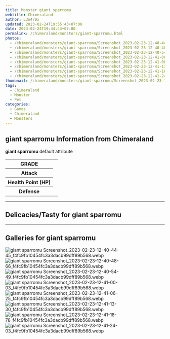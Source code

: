 ```yaml
---
title: Monster giant sparromu
webtitle: Chimeraland
author: L3n4r0x
updated: 2023-02-24T19:55:43+07:00
date: 2023-02-24T19:44:43+07:00
permalink: /chimeraland/monsters/giant-sparromu.html
photos:
  - /chimeraland/monsters/giant-sparromu/Screenshot_2023-02-23-12-40-44-45_f4fc9fb10454fc3a3dacb99dff89b568.webp
  - /chimeraland/monsters/giant-sparromu/Screenshot_2023-02-23-12-40-48-66_f4fc9fb10454fc3a3dacb99dff89b568.webp
  - /chimeraland/monsters/giant-sparromu/Screenshot_2023-02-23-12-40-54-49_f4fc9fb10454fc3a3dacb99dff89b568.webp
  - /chimeraland/monsters/giant-sparromu/Screenshot_2023-02-23-12-41-00-03_f4fc9fb10454fc3a3dacb99dff89b568.webp
  - /chimeraland/monsters/giant-sparromu/Screenshot_2023-02-23-12-41-06-25_f4fc9fb10454fc3a3dacb99dff89b568.webp
  - /chimeraland/monsters/giant-sparromu/Screenshot_2023-02-23-12-41-13-30_f4fc9fb10454fc3a3dacb99dff89b568.webp
  - /chimeraland/monsters/giant-sparromu/Screenshot_2023-02-23-12-41-18-78_f4fc9fb10454fc3a3dacb99dff89b568.webp
  - /chimeraland/monsters/giant-sparromu/Screenshot_2023-02-23-12-41-24-03_f4fc9fb10454fc3a3dacb99dff89b568.webp
thumbnail: /chimeraland/monsters/giant-sparromu/Screenshot_2023-02-23-12-40-44-45_f4fc9fb10454fc3a3dacb99dff89b568.webp
tags:
  - Chimeraland
  - Monster
  - Pet
categories:
  - Games
  - Chimeraland
  - Monsters
---
```


<section id="bootstrap-wrapper"><link rel="stylesheet" href="https://rawcdn.githack.com/dimaslanjaka/Web-Manajemen/0c3b5aa1813bd4abcd2c11bf3e37928b15c28664/css/bootstrap-5-3-0-alpha3-wrapper.css"/><h2 id="attribute">giant sparromu Information from Chimeraland</h2><p><b>giant sparromu</b> default attribute <table><tr><th>GRADE</th><td></td></tr><tr><th>Attack</th><td></td></tr><tr><th>Health Point (HP)</th><td></td></tr><tr><th>Defense</th><td></td></tr></table></p><hr/><h2 id="delicacies">Delicacies/Tasty for giant sparromu</h2><div class="text-white bg-dark"></div><hr/><div id="gallery"><h2>Galleries for giant sparromu</h2><div class="row"><div class="col-lg-6 col-12"><img src="/chimeraland/monsters/giant-sparromu/Screenshot_2023-02-23-12-40-44-45_f4fc9fb10454fc3a3dacb99dff89b568.webp" alt="giant sparromu Screenshot_2023-02-23-12-40-44-45_f4fc9fb10454fc3a3dacb99dff89b568.webp"/></div><div class="col-lg-6 col-12"><img src="/chimeraland/monsters/giant-sparromu/Screenshot_2023-02-23-12-40-48-66_f4fc9fb10454fc3a3dacb99dff89b568.webp" alt="giant sparromu Screenshot_2023-02-23-12-40-48-66_f4fc9fb10454fc3a3dacb99dff89b568.webp"/></div><div class="col-lg-6 col-12"><img src="/chimeraland/monsters/giant-sparromu/Screenshot_2023-02-23-12-40-54-49_f4fc9fb10454fc3a3dacb99dff89b568.webp" alt="giant sparromu Screenshot_2023-02-23-12-40-54-49_f4fc9fb10454fc3a3dacb99dff89b568.webp"/></div><div class="col-lg-6 col-12"><img src="/chimeraland/monsters/giant-sparromu/Screenshot_2023-02-23-12-41-00-03_f4fc9fb10454fc3a3dacb99dff89b568.webp" alt="giant sparromu Screenshot_2023-02-23-12-41-00-03_f4fc9fb10454fc3a3dacb99dff89b568.webp"/></div><div class="col-lg-6 col-12"><img src="/chimeraland/monsters/giant-sparromu/Screenshot_2023-02-23-12-41-06-25_f4fc9fb10454fc3a3dacb99dff89b568.webp" alt="giant sparromu Screenshot_2023-02-23-12-41-06-25_f4fc9fb10454fc3a3dacb99dff89b568.webp"/></div><div class="col-lg-6 col-12"><img src="/chimeraland/monsters/giant-sparromu/Screenshot_2023-02-23-12-41-13-30_f4fc9fb10454fc3a3dacb99dff89b568.webp" alt="giant sparromu Screenshot_2023-02-23-12-41-13-30_f4fc9fb10454fc3a3dacb99dff89b568.webp"/></div><div class="col-lg-6 col-12"><img src="/chimeraland/monsters/giant-sparromu/Screenshot_2023-02-23-12-41-18-78_f4fc9fb10454fc3a3dacb99dff89b568.webp" alt="giant sparromu Screenshot_2023-02-23-12-41-18-78_f4fc9fb10454fc3a3dacb99dff89b568.webp"/></div><div class="col-lg-6 col-12"><img src="/chimeraland/monsters/giant-sparromu/Screenshot_2023-02-23-12-41-24-03_f4fc9fb10454fc3a3dacb99dff89b568.webp" alt="giant sparromu Screenshot_2023-02-23-12-41-24-03_f4fc9fb10454fc3a3dacb99dff89b568.webp"/></div></div></div></section>